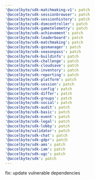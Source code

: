 ```yaml
---
'@accelbyte/sdk-matchmaking-v1': patch
'@accelbyte/sdk-sessionbrowser': patch
'@accelbyte/sdk-sessionhistory': patch
'@accelbyte/sdk-dsmcontroller': patch
'@accelbyte/sdk-gametelemetry': patch
'@accelbyte/sdk-achievement': patch
'@accelbyte/sdk-leaderboard': patch
'@accelbyte/sdk-matchmaking': patch
'@accelbyte/sdk-qosmanager': patch
'@accelbyte/sdk-seasonpass': patch
'@accelbyte/sdk-buildinfo': patch
'@accelbyte/sdk-challenge': patch
'@accelbyte/sdk-cloudsave': patch
'@accelbyte/sdk-inventory': patch
'@accelbyte/sdk-reporting': patch
'@accelbyte/sdk-platform': patch
'@accelbyte/sdk-session': patch
'@accelbyte/sdk-config': patch
'@accelbyte/sdk-differ': patch
'@accelbyte/sdk-groups': patch
'@accelbyte/sdk-social': patch
'@accelbyte/sdk-audit': patch
'@accelbyte/sdk-basic': patch
'@accelbyte/sdk-event': patch
'@accelbyte/sdk-legal': patch
'@accelbyte/sdk-lobby': patch
'@accelbyte/validator': patch
'@accelbyte/sdk-chat': patch
'@accelbyte/sdk-gdpr': patch
'@accelbyte/sdk-ams': patch
'@accelbyte/sdk-iam': patch
'@accelbyte/sdk-ugc': patch
'@accelbyte/sdk': patch
---
```


fix: update vulnerable dependencies